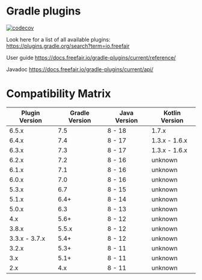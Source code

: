 # Gradle plugins

[![codecov](https://codecov.io/gh/freefair/gradle-plugins/branch/master/graph/badge.svg)](https://codecov.io/gh/freefair/gradle-plugins)

Look here for a list of all available plugins:
https://plugins.gradle.org/search?term=io.freefair

User guide https://docs.freefair.io/gradle-plugins/current/reference/

Javadoc https://docs.freefair.io/gradle-plugins/current/api/

# Compatibility Matrix

|Plugin Version |Gradle Version |Java Version | Kotlin Version 
|---            |---            |---          |---
|6.5.x          |7.5            |8 - 18       | 1.7.x 
|6.4.x          |7.4            |8 - 17       | 1.3.x - 1.6.x 
|6.3.x          |7.3            |8 - 17       | 1.3.x - 1.6.x 
|6.2.x          |7.2            |8 - 16       | unknown 
|6.1.x          |7.1            |8 - 16       | unknown 
|6.0.x          |7.0            |8 - 16       | unknown 
|5.3.x          |6.7            |8 - 15       | unknown 
|5.1.x          |6.4+           |8 - 14       | unknown 
|5.0.x          |6.3            |8 - 13       | unknown 
|4.x            |5.6+           |8 - 12       | unknown 
|3.8.x          |5.5.x          |8 - 12       | unknown 
|3.3.x - 3.7.x  |5.4+           |8 - 12       | unknown 
|3.2.x          |5.3+           |8 - 11       | unknown 
|3.x            |5.1+           |8 - 11       | unknown 
|2.x            |4.x            |8 - 11       | unknown 

